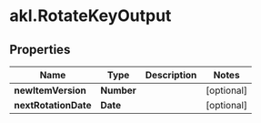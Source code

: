 # akl.RotateKeyOutput

## Properties

Name | Type | Description | Notes
------------ | ------------- | ------------- | -------------
**newItemVersion** | **Number** |  | [optional] 
**nextRotationDate** | **Date** |  | [optional] 


